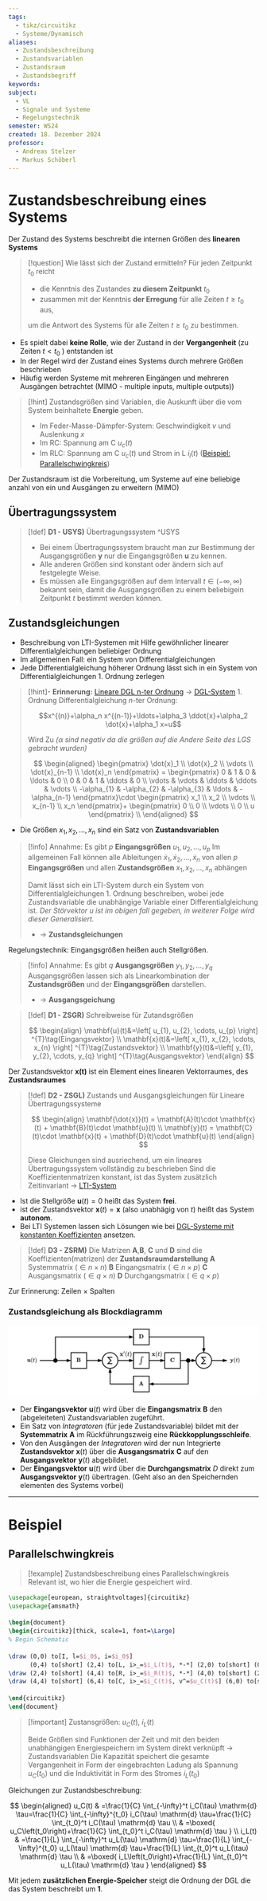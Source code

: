 ```yaml
---
tags:
  - tikz/circuitikz
  - Systeme/Dynamisch
aliases:
  - Zustandsbeschreibung
  - Zustandsvariablen
  - Zustandsraum
  - Zustandsbegriff
keywords: 
subject:
  - VL
  - Signale und Systeme
  - Regelungstechnik
semester: WS24
created: 18. Dezember 2024
professor:
  - Andreas Stelzer
  - Markus Schöberl
---
```

 

# Zustandsbeschreibung eines Systems

Der Zustand des Systems beschreibt die internen Größen des **linearen Systems**

> [!question] Wie lässt sich der Zustand ermitteln?
> Für jeden Zeitpunkt $t_0$ reicht
> - die Kenntnis des Zustandes **zu diesem Zeitpunkt** $t_0$
> - zusammen mit der Kenntnis **der Erregung** für alle Zeiten $t \geq t_0$ aus,
> 
> um die Antwort des Systems für alle Zeiten $t \geq t_0$ zu bestimmen.
> 
> 

- Es spielt dabei **keine Rolle**, wie der Zustand in der **Vergangenheit** (zu Zeiten $t<t_0$ ) entstanden ist
- In der Regel wird der Zustand eines Systems durch mehrere Größen beschrieben
- Häufig werden Systeme mit mehreren Eingängen und mehreren Ausgängen betrachtet (MIMO - multiple inputs, multiple outputs))

> [!hint] Zustandsgrößen sind Variablen, die Auskunft über die vom System beinhaltete **Energie** geben. 
> 
> - Im Feder-Masse-Dämpfer-System: Geschwindigkeit $v$ und Auslenkung $x$
> - Im RC: Spannung am C $u_{c}(t)$
> - Im RLC: Spannung am C $u_{c}(t)$ und Strom in L $i_{l}(t)$ ([Beispiel: Parallelschwingkreis](#Parallelschwingkreis))
> 


Der Zustandsraum ist die Vorbereitung, um Systeme auf eine beliebige anzahl von ein und Ausgängen zu erweitern (MIMO)

## Übertragungssystem

> [!def] **D1 - USYS)** Übertragungssystem ^USYS
> - Bei einem Übertragungssystem braucht man zur Bestimmung der Ausgangsgrößen $\mathbf{y}$ nur die Eingangsgrößen $\mathbf{u}$  zu kennen.
> - Alle anderen Größen sind konstant oder ändern sich auf festgelegte Weise.
> - Es müssen alle Eingangsgrößen auf dem Intervall $t \in (-\infty, \infty)$ bekannt sein, damit die Ausgangsgrößen zu einem beliebigein Zeitpunkt $t$ bestimmt werden können.

## Zustandsgleichungen

- Beschreibung von LTI-Systemen mit Hilfe gewöhnlicher linearer Differentialgleichungen beliebiger Ordnung
- Im allgemeinen Fall: ein System von Differentialgleichungen
- Jede Differentialgleichung höherer Ordnung lässt sich in ein System von Differentialgleichungen 1. Ordnung zerlegen

> [!hint]- **Erinnerung:** [Lineare DGL n-ter Ordnung](Mathematik/Analysis/Lineare%20DGL%20n-ter%20Ordnung.md) $\to$ [DGL-System](Mathematik/Analysis/DGL-System.md) 1. Ordnung
> Differentialgleichung $n$-ter Ordnung:
> 
> $$x^{(n)}+\alpha_n x^{(n-1)}+\ldots+\alpha_3 \ddot{x}+\alpha_2 \dot{x}+\alpha_1 x=u$$
> 
> Wird Zu *($\alpha$ sind negativ da die größen auf die Andere Seite des LGS gebracht wurden)*
> 
> $$
> \begin{aligned}
> \begin{pmatrix}
> \dot{x}_1 \\ \dot{x}_2 \\ \vdots \\ \dot{x}_{n-1} \\ \dot{x}_n
> \end{pmatrix} = \begin{pmatrix}
> 0 & 1 & 0 & \ldots & 0 \\
> 0 & 0 & 1 & \ddots & 0 \\
> \vdots & \vdots & \ddots & \ddots & \vdots \\
> -\alpha_{1} & -\alpha_{2} & -\alpha_{3} & \ldots & -\alpha_{n-1}
> \end{pmatrix}\cdot \begin{pmatrix}
> x_1 \\ x_2 \\ \vdots \\ x_{n-1} \\ x_n
> \end{pmatrix}+ \begin{pmatrix}
> 0 \\ 0 \\ \vdots \\ 0 \\ u
> \end{pmatrix} \\
> \end{aligned}
> $$
> 

- Die Größen $x_1, x_2, \ldots, x_n$ sind ein Satz von **Zustandsvariablen**

> [!info] Annahme: Es gibt $p$ **Eingangsgrößen** $u_1, u_2, \ldots, u_p$
> Im allgemeinen Fall können alle Ableitungen $\dot{x}_1, \dot{x}_2, \ldots, \dot{x}_n$ von allen $p$ **Eingangsgrößen** und allen **Zustandsgrößen** $x_1, x_2, \ldots, x_n$ abhängen
> 
> Damit lässt sich ein LTI-System durch ein System von Differentialgleichungen 1. Ordnung beschreiben, wobei jede Zustandsvariable die unabhängige Variable einer Differentialgleichung ist. *Der Störvektor $u$ ist im obigen fall gegeben, in weiterer Folge wird dieser Generalisiert.*
> - $\rightarrow$ **Zustandsgleichungen**

Regelungstechnik: Eingangsgrößen heißen auch Stellgrößen.

> [!info] Annahme: Es gibt $q$ **Ausgangsgrößen** $y_1, y_2, \ldots, y_q$
> Ausgangsgrößen lassen sich als Linearkombination der **Zustandsgrößen** und der **Eingangsgrößen** darstellen.
> - $\to$ **Ausgangsgeichung** 

> [!def]  **D1 - ZSGR)** Schreibweise für  Zutandsgrößen
> 
> $$
> \begin{align}
> \mathbf{u}(t)&=\left[ u_{1}, u_{2}, \cdots, u_{p} \right] ^{T}\tag{Eingangsvektor} \\
> \mathbf{x}(t)&=\left[ x_{1}, x_{2}, \cdots, x_{n} \right] ^{T}\tag{Zustandsvektor} \\
> \mathbf{y}(t)&=\left[ y_{1}, y_{2}, \cdots, y_{q} \right] ^{T}\tag{Ausgangsvektor}
> \end{align}
> $$

Der Zustandsvektor $\mathbf{x(t)}$ ist ein Element eines linearen Vektorraumes, des **Zustandsraumes**

> [!def] **D2 - ZSGL)** Zustands und Ausgangsgleichungen für Lineare Übertragungssysteme
 >
> $$
> \begin{align}
> \mathbf{\dot{x}}(t) = \mathbf{A}(t)\cdot \mathbf{x}(t) + \mathbf{B}(t)\cdot \mathbf{u}(t) \\
> \mathbf{y}(t) = \mathbf{C}(t)\cdot \mathbf{x}(t) + \mathbf{D}(t)\cdot \mathbf{u}(t) 
> \end{align}
> $$ 
>
> Diese Gleichungen sind ausriechend, um ein lineares Übertragungssystem vollständig zu beschrieben
> Sind die Koeffizientenmatrizen konstant, ist das System zusätzlich Zeitinvariant -> [LTI-System](LTI-Systeme.md)

- Ist die Stellgröße $\mathbf{u}(t) = 0$ heißt das System **frei**.
- ist der Zustandsvektor $\mathbf{x}(t) = \mathbf{x}$ (also unabhägig von $t$) heißt das System **autonom**. 
- Bei LTI Systemen lassen sich Lösungen wie bei [DGL-Systeme mit konstanten Koeffizienten](../Mathematik/Analysis/Lineare%20DGL-Systeme%201.%20Ordung%20mit%20konstanten%20Koeffizienten.md) ansetzen.

> [!def] **D3 - ZSRM)** Die Matrizen $\mathbf{A}$,$\mathbf{B}$, $\mathbf{C}$ und $\mathbf{D}$ sind die Koeffizienten(matrizen) der **Zustandsraumdarstellung**
> $\mathbf{A}$ Systemmatrix ($\in n\times n$)
> $\mathbf{B}$ Eingangsmatrix ($\in n \times p$)
> $\mathbf{C}$ Ausgangsmatrix ($\in q \times n$)
> $\mathbf{D}$ Durchgangsmatrix ($\in q \times p$)

Zur Erinnerung: Zeilen $\times$ Spalten
### Zustandsgleichung als Blockdiagramm

![invert_dark](assets/Pasted%20image%2020250306140047.png)

- Der **Eingangsvektor** $\mathbf{u}(t)$ wird über die **Eingangsmatrix** $\mathbf{B}$ den (abgeleiteten) Zustandsvariablen zugeführt.
- Ein Satz von *Integratoren* (für jede Zustandsvariable) bildet mit der **Systemmatrix** $\mathbf{A}$ im Rückführungszweig eine **Rückkopplungsschleife**.
- Von den Ausgängen der *Integratoren* wird der nun Integrierte **Zustandsvektor** $\mathbf{x}(t)$ über die **Ausgangsmatrix** $\mathbf{C}$ auf den **Ausgangsvektor** $\mathbf{y}(t)$ abgebildet.
- Der **Eingangsvektor** $\mathbf{u}(t)$ wird über die **Durchgangsmatrix** $D$ direkt zum **Ausgangsvektor** $\mathbf{y}(t)$ übertragen. (Geht also an den Speichernden elementen des Systems vorbei)

---

# Beispiel

## Parallelschwingkreis

>[!example] Zustandsbeschreibung eines Parallelschwingkreis
> Relevant ist, wo hier die Energie gespeichert wird. 

```tikz
\usepackage[european, straightvoltages]{circuitikz}
\usepackage{amsmath}

\begin{document}
\begin{circuitikz}[thick, scale=1, font=\Large]
% Begin Schematic

\draw (0,0) to[I, l=$i_0$, i=$i_0$]
      (0,4) to[short] (2,4) to[L, i>_=$i_L(t)$, *-*] (2,0) to[short] (0,0);
\draw (2,4) to[short] (4,4) to[R, i>_=$i_R(t)$, *-*] (4,0) to[short] (2,0);
\draw (4,4) to[short] (6,4) to[C, i>_=$i_C(t)$, v^=$u_C(t)$] (6,0) to[short] (4,0);

\end{circuitikz}
\end{document}
```

> [!important] Zustansgrößen: $u_C(t)$, $i_L(t)$
> 
> Beide Größen sind Funktionen der Zeit und mit den beiden unabhängigen Energiespeichern im System direkt verknüpft $\rightarrow$ Zustandsvariablen Die Kapazität speichert die gesamte Vergangenheit in Form der eingebrachten Ladung als Spannung $u_C\left(t_0\right)$ und die Induktivität in Form des Stromes $i_L\left(t_0\right)$


Gleichungen zur Zustandsbeschreibung:

$$
\begin{aligned}
u_C(t) & =\frac{1}{C} \int_{-\infty}^t i_C(\tau) \mathrm{d} \tau=\frac{1}{C} \int_{-\infty}^{t_0} i_C(\tau) \mathrm{d} \tau+\frac{1}{C} \int_{t_0}^t i_C(\tau) \mathrm{d} \tau \\
& =\boxed{ u_C\left(t_0\right)+\frac{1}{C} \int_{t_0}^t i_C(\tau) \mathrm{d} \tau } \\
i_L(t) & =\frac{1}{L} \int_{-\infty}^t u_L(\tau) \mathrm{d} \tau=\frac{1}{L} \int_{-\infty}^{t_0} u_L(\tau) \mathrm{d} \tau+\frac{1}{L} \int_{t_0}^t u_L(\tau) \mathrm{d} \tau \\
& =\boxed{ i_L\left(t_0\right)+\frac{1}{L} \int_{t_0}^t u_L(\tau) \mathrm{d} \tau }
\end{aligned}
$$


Mit jedem **zusätzlichen Energie-Speicher** steigt die Ordnung der DGL die das System beschreibt um **1**.